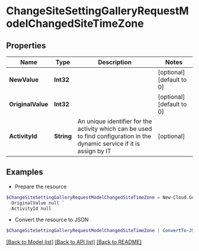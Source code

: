 # ChangeSiteSettingGalleryRequestModelChangedSiteTimeZone
## Properties

Name | Type | Description | Notes
------------ | ------------- | ------------- | -------------
**NewValue** | **Int32** |  | [optional] [default to 0]
**OriginalValue** | **Int32** |  | [optional] [default to 0]
**ActivityId** | **String** | An unique identifier for the activity which can be used to find configuration in the dynamic service if it is assign by IT | [optional] 

## Examples

- Prepare the resource
```powershell
$ChangeSiteSettingGalleryRequestModelChangedSiteTimeZone = New-Cloud.Governance.ClientChangeSiteSettingGalleryRequestModelChangedSiteTimeZone  -NewValue null `
 -OriginalValue null `
 -ActivityId null
```

- Convert the resource to JSON
```powershell
$ChangeSiteSettingGalleryRequestModelChangedSiteTimeZone | ConvertTo-JSON
```

[[Back to Model list]](../README.md#documentation-for-models) [[Back to API list]](../README.md#documentation-for-api-endpoints) [[Back to README]](../README.md)

